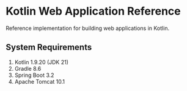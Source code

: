 # Kotlin Web Application Reference
Reference implementation for building web applications in Kotlin.

## System Requirements

1. Kotlin 1.9.20 (JDK 21)
2. Gradle 8.6
3. Spring Boot 3.2
4. Apache Tomcat 10.1
